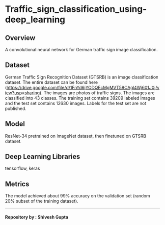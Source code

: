 # Traffic_sign_classification_using-deep_learning

## Overview

A convolutional neural network for German traffic sign image classification.

## Dataset

German Traffic Sign Recognition Dataset (GTSRB) is an image classification dataset. The entire dataset can be found here (https://drive.google.com/file/d/1FnYd6jYODQEcMgMVT58CAgl4Wj601J0j/view?usp=sharing).
The images are photos of traffic signs. The images are classified into 43 classes. The training set contains 39209 labeled images and the test set contains 12630 images. Labels for the test set are not published.

## Model

ResNet-34 pretrained on ImageNet dataset, then finetuned on GTSRB dataset.

## Deep Learning Libraries

tensorflow, keras

## Metrics

The model achieved about 99% accuracy on the validation set (random 20% subset of the training dataset).

---

#### Repository by : Shivesh Gupta
